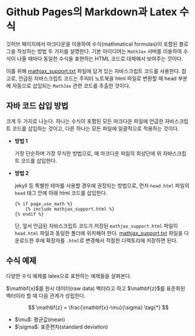 <script>
    MathJax.Hub.Config({
        "HTML-CSS": {
            /*preferredFont: "TeX",*/
            /*availableFonts: ["TeX", "STIX"],*/
            styles: {
                scale: 100,
                ".MathJax_Display": {
                    "font-size": "100%",
                }
            }
        }
    });
</script>
    
<!-- Load mathjax -->
<script src="https://cdnjs.cloudflare.com/ajax/libs/mathjax/2.7.7/latest.js?config=TeX-MML-AM_CHTML-full,Safe"> </script>
<!-- MathJax configuration -->
<script type="text/x-mathjax-config">
init_mathjax = function() {
    if (window.MathJax) {
    // MathJax loaded
        MathJax.Hub.Config({
            TeX: {
                equationNumbers: {
                autoNumber: "AMS",
                useLabelIds: true
                }
            },
            tex2jax: {
                inlineMath: [ ['$','$'], ["\\(","\\)"] ],
                displayMath: [ ['$$','$$'], ["\\[","\\]"] ],
                processEscapes: true,
                processEnvironments: true
            },
            displayAlign: 'center',
            CommonHTML: {
                linebreaks: { 
                automatic: true 
                }
            },
            "HTML-CSS": {
                linebreaks: { 
                automatic: true 
                }
            }
        });
    
        MathJax.Hub.Queue(["Typeset", MathJax.Hub]);
    }
}
init_mathjax();
</script>
<!-- End of mathjax configuration -->

# Github Pages의 Markdown과 Latex 수식

깃허브 페이지에서 마크다운을 이용하여 수식(mathmatical formulas)이 포함된
블로그을 작성하는 방법 두 가지를 설명한다.
기본 아이디어는 `MathJax` 서버를 이용하여 수식이 나올 때마다 동일한 수식을
표현하는 HTML 코드로 대체해서 보여주는 것이다. 

이를 위해 [mathjax_support.txt](./scripts/mathjax_support.txt) 파일에 담겨 
있는 자바스크립트 코드를 사용한다. 
참고로, 언급된 자바스크립트 코드는 주피터 노트북을 html 파일로 변환할 때 head 부분에 자동으로 
삽입되는 `MathJax` 관련 코드를 추출한 것이다.

## 자바 코드 삽입 방법

크게 두 가지로 나눈다. 하나는 수식이 포함된 모든 마크다운 파일에 언급한 자바스크립트
코드를 삽입하는 것이고, 다른 하나는 모든 파일에 일괄적으로 적용하는 것이다.

* __방법 1__

    가장 단순하며 가장 무식한 방법으로,
    매 마크다운 파일의 최상단에 위 자바스크립트 코드를 삽입한다.

* __방법 2__

    jekyll 등 특별한 테마를 사용할 경우에 권장되는 방법으로,
    먼저 `head.html` 파일의 `head` 태그 안에 아래 html 코드를 삽입한다. 

    ~~~    
    {% if page.use_math %}
        {% include mathjax_support.html %}
    {% endif %}
    ~~~
    
    단, 앞서 언급된 자바스크립트 코드가 저장된 `mathjax_support.html` 파일이
    `head.html` 파일과 동일한 폴더에 위치해야 한다. [mathjax_support.txt](./scripts/mathjax_support.txt) 파일을 다운로드한 후에 확장자를 `.html`로 변경해서 적절한
    디렉토리에 저장하면 된다.


## 수식 예제

다양한 수식 예제를 latex으로 표현하는 예제들을 살펴본다.

<p>$\mathbf{x}$를 원시 데이터(raw data) 벡터라고 하고 $\mathbf{z}$를 표준화된 벡터이라 할 때 다음 관계가 성립한다.</p>

$$
\mathbf{z} = \frac{\mathbf{x}-\mu}{\sigma} \tag{*}
$$

<ul>
<li>$\mu$: 평균값(mean)</li>
<li>$\sigma$: 표준편차(standard deviation)</li>
</ul>

